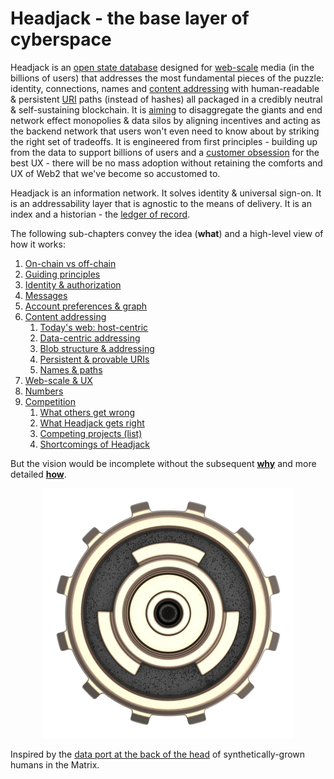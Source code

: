 # Headjack - the base layer of cyberspace

Headjack is an [open state database](https://twitter.com/balajis/status/1123092897664880640) designed for [web-scale](introduction/web_scale.md) media (in the billions of users) that addresses the most fundamental pieces of the puzzle: identity, connections, names and [content addressing](introduction/addressing.md) with human-readable & persistent [URI](https://en.wikipedia.org/wiki/Uniform_Resource_Identifier) paths (instead of hashes) all packaged in a credibly neutral & self-sustaining blockchain. It is [aiming](motivation/ambition.md) to disaggregate the giants and end network effect monopolies & data silos by aligning incentives and acting as the backend network that users won't even need to know about by striking the right set of tradeoffs. It is engineered from first principles - building up from the data to support billions of users and a [customer obsession](https://twitter.com/arvanaghi/status/1537519858233008128) for the best UX - there will be no mass adoption without retaining the comforts and UX of Web2 that we've become so accustomed to.

<!-- 
TODO:


- "An act of creation is fundamentally different from an act of transfer."

sovereign identity & data-centric addressing are the bedrock of the future web


In Headjack identity is simply a number.

Identity means different things depending on the context but at the end of the day at the root of it there is an identifier - any type of use case specialization can be built around that - KYC is orthogonal to having identity & being able to associate content to it for online publishing at web-scale - there are no limits to the amount of content that can be created & addressed - both in terms of quantity and size.

Headjack focuses on the essence - everything else can be built around it.

It also specifies protocols & standards for connections, DMs, message types, etc. - basically all the building blocks necessary for a fully fledged ecosystem. Any existing web2 service can be recreated on top of it, but the doors are open for the next step of innovation (possibilities).

"the ability to link content to users without limits"

TODO: link to the pillars

https://twitter.com/paulg/status/1553229161841299461

This book lays out a blueprint and yet the core technology is minimal and unopinionated

What you don't want is for these identifiers to be fractured between many platforms with different standards & formats. The simplest unified singleton model wins.

a blueprint for the future web


The core value proposition is the ability to link infinite amounts of data to identity and sequence that throughout time.


`"The internet creates 1 giant aggregator for everything"` - [@naval](https://youtu.be/3qHkcs3kG44?t=3527)

    KISS

    UNIX philosophy -->



Headjack is an information network. It solves identity & universal sign-on. It is an addressability layer that is agnostic to the means of delivery. It is an index and a historian - the [ledger of record](https://twitter.com/balajis/status/1459140902144729088).

The following sub-chapters convey the idea (**what**) and a high-level view of how it works:
1. [On-chain vs off-chain](introduction/on_off_chain.md)
2. [Guiding principles](introduction/principles.md)
3. [Identity & authorization](introduction/identity.md)
4. [Messages](introduction/messages.md)
5. [Account preferences & graph](introduction/account_preferences.md)
6. [Content addressing](introduction/addressing.md)
    1. [Today's web: host-centric](introduction/host_centric.md)
    2. [Data-centric addressing](introduction/data_centric.md)
    3. [Blob structure & addressing](introduction/blob_structure.md)
    4. [Persistent & provable URIs](introduction/uris.md)
    5. [Names & paths](introduction/names_and_paths.md)
7. [Web-scale & UX](introduction/web_scale.md)
8. [Numbers](introduction/numbers.md)
9. [Competition](introduction/competition.md)
    1. [What others get wrong](introduction/others_cons.md)
    2. [What Headjack gets right](introduction/headjack_pros.md)
    3. [Competing projects (list)](introduction/others_list.md)
    4. [Shortcomings of Headjack](introduction/headjack_cons.md)

But the vision would be incomplete without the subsequent [**why**](motivation/philosophy.md) and more detailed [**how**](blockchain.md).

<div style="text-align: center;">
    <img src="images/logo.png">
</div>

Inspired by the [data port at the back of the head](https://matrix.fandom.com/wiki/Headjack) of synthetically-grown humans in the Matrix.

<!-- https://www.youtube.com/watch?v=DoUQhYDz-Ys -->
